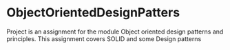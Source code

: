 # ObjectOrientedDesignPatters
Project is an assignment for the module Object oriented design patterns and principles.
This assignment covers SOLID and some Design patterns

